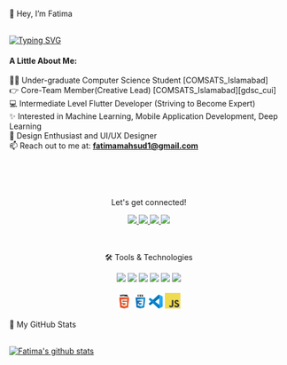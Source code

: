  <br>
 👋 Hey, I’m Fatima
 <br>
 <br>
 
[![Typing SVG](https://readme-typing-svg.herokuapp.com?color=FFFFFF&lines=A+Student+Developer;Self-taught+Designer;Always+Learning+new+techonologies;Flutter+Developer;Machine+Learning+Enthusiast)](https://git.io/typing-svg)
 
 #### A Little About Me:

🙋‍♂️ Under-graduate Computer Science Student [COMSATS_Islamabad]<br>
👉 Core-Team Member(Creative Lead) [COMSATS_Islamabad][gdsc_cui]<br>
💻 Intermediate Level Flutter Developer (Striving to Become Expert)<br>
✨ Interested in Machine Learning, Mobile Application Development, Deep Learning<br>
🎨 Design Enthusiast and UI/UX Designer<br>
📫 Reach out to me at: **fatimamahsud1@gmail.com**<br>

<br>
<br>
<br>

<div align="center">
<p align="center">Let's get connected!</p>

<a href="https://www.linkedin.com/in/fatima-mahsud-39571b1a7/">
    <img src="https://img.shields.io/badge/linkedin-%230077B5.svg?&style=for-the-badge&logo=linkedin&logoColor=white" />
</a>
 
 
<a href="https://www.instagram.com/fatima_mahsud_/">
    <img src="https://img.shields.io/badge/Instagram-E4405F?style=for-the-badge&logo=instagram&logoColor=white" />
</a>
 
<a href="https://www.facebook.com/fatimamahsud1/">
    <img src="https://img.shields.io/badge/Facebook-1877F2?style=for-the-badge&logo=facebook&logoColor=white" />
</a>
 
<a href="https://twitter.com/FatimaMahsud">
    <img src="https://img.shields.io/badge/Twitter-1DA1F2?style=for-the-badge&logo=twitter&logoColor=white" />
</a>

</div>

<br>
<br>
<div align="center">
<p align="center">🛠 Tools & Technologies</p>
 
<img src="https://img.shields.io/badge/firebase-ffca28?style=for-the-badge&logo=firebase&logoColor=black" />
<img src="https://img.shields.io/badge/Flutter-02569B?style=for-the-badge&logo=flutter&logoColor=white" />
<img src="https://img.shields.io/badge/Python-FFD43B?style=for-the-badge&logo=python&logoColor=darkgreen" />
<img src="https://img.shields.io/badge/Dart-0175C2?style=for-the-badge&logo=dart&logoColor=white" />
<img src="https://img.shields.io/badge/Git-F05032?style=for-the-badge&logo=git&logoColor=white" />
<img src="https://img.shields.io/badge/Adobe%20XD-FF61F6?style=for-the-badge&logo=Adobe%20XD&logoColor=white" /><br>
 <br>
<img height="25" src="https://raw.githubusercontent.com/github/explore/80688e429a7d4ef2fca1e82350fe8e3517d3494d/topics/html/html.png">
<img height="25" src="https://raw.githubusercontent.com/github/explore/80688e429a7d4ef2fca1e82350fe8e3517d3494d/topics/css/css.png">
<img height="25" src="https://raw.githubusercontent.com/github/explore/80688e429a7d4ef2fca1e82350fe8e3517d3494d/topics/visual-studio-code/visual-studio-code.png" />
<img height="28" src="https://raw.githubusercontent.com/github/explore/80688e429a7d4ef2fca1e82350fe8e3517d3494d/topics/javascript/javascript.png"> 


</div>

<br>

<summary>📝 My GitHub Stats</summary>
<br>

[![Fatima's github stats](https://github-readme-stats.vercel.app/api?username=Fatimamahsud&theme=gotham)](https://github.com/Fatimamahsud/github-readme-stats)
